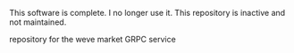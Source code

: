 This software is complete. I no longer use it. This repository is inactive and not maintained.

repository for the weve market GRPC service
